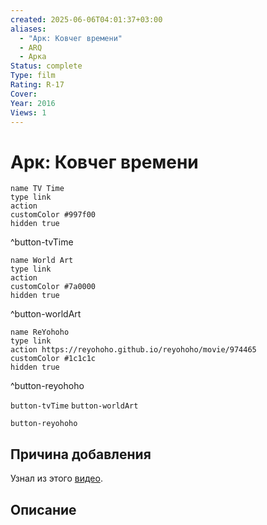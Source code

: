 ```yaml
---
created: 2025-06-06T04:01:37+03:00
aliases:
  - "Арк: Ковчег времени"
  - ARQ
  - Арка
Status: complete
Type: film
Rating: R-17
Cover:
Year: 2016
Views: 1
---
```


# Арк: Ковчег времени




```button
name TV Time
type link
action 
customColor #997f00
hidden true
```
^button-tvTime

```button
name World Art
type link
action 
customColor #7a0000
hidden true
```
^button-worldArt

```button
name ReYohoho
type link
action https://reyohoho.github.io/reyohoho/movie/974465
customColor #1c1c1c
hidden true
```
^button-reyohoho



`button-tvTime` `button-worldArt`

`button-reyohoho`

## Причина добавления

Узнал из этого [видео](https://www.youtube.com/watch?v=NO3SAQ35gJk).


## Описание



